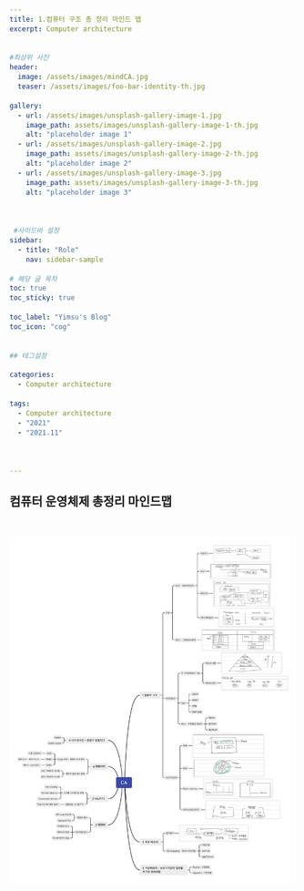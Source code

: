 ```yaml
---
title: 1.컴퓨터 구조 총 정리 마인드 맵
excerpt: Computer architecture


#최상위 사진
header:
  image: /assets/images/mindCA.jpg
  teaser: /assets/images/foo-bar-identity-th.jpg

gallery:
  - url: /assets/images/unsplash-gallery-image-1.jpg
    image_path: assets/images/unsplash-gallery-image-1-th.jpg
    alt: "placeholder image 1"
  - url: /assets/images/unsplash-gallery-image-2.jpg
    image_path: assets/images/unsplash-gallery-image-2-th.jpg
    alt: "placeholder image 2"
  - url: /assets/images/unsplash-gallery-image-3.jpg
    image_path: assets/images/unsplash-gallery-image-3-th.jpg
    alt: "placeholder image 3"
    


 #사이드바 설정 
sidebar:
  - title: "Role"
    nav: sidebar-sample

# 해당 글 목차
toc: true
toc_sticky: true

toc_label: "Yimsu's Blog"
toc_icon: "cog"


## 테그설정

categories:
  - Computer architecture

tags:
  - Computer architecture
  - "2021"
  - "2021.11"



---
```



## 컴퓨터 운영체제 총정리 마인드맵






<br/>

![image](/assets/images/mindCA.jpg)

<br/>
